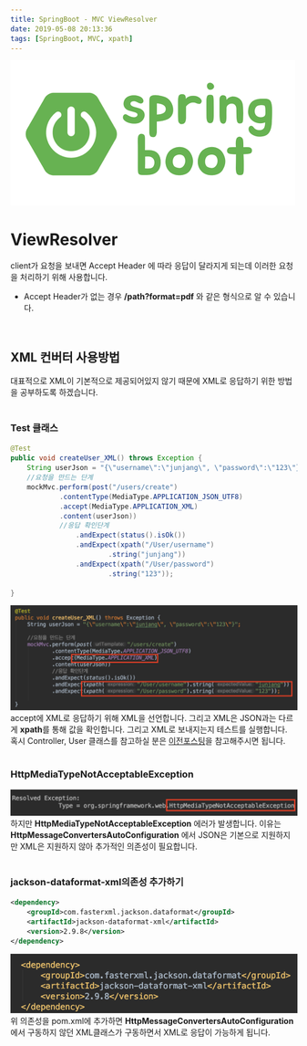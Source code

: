 ```yaml
---
title: SpringBoot - MVC ViewResolver
date: 2019-05-08 20:13:36
tags: [SpringBoot, MVC, xpath]
---
```


![images](/images/springboot/springboot.png)<br/>

# ViewResolver
client가 요청을 보내면 Accept Header 에 따라 응답이 달라지게 되는데 이러한 요청을 처리하기 위해 사용합니다.
- Accept Header가 없는 경우 **/path?format=pdf** 와 같은 형식으로 알 수 있습니다.
<br/>

## XML 컨버터 사용방법
대표적으로 XML이 기본적으로 제공되어있지 않기 때문에 XML로 응답하기 위한 방법을 공부하도록 하겠습니다.<br/>
<br/>

### Test 클래스
```java
@Test
public void createUser_XML() throws Exception {
    String userJson = "{\"username\":\"junjang\", \"password\":\"123\"}";
    //요청을 만드는 단계
    mockMvc.perform(post("/users/create")
            .contentType(MediaType.APPLICATION_JSON_UTF8)
            .accept(MediaType.APPLICATION_XML)
            .content(userJson))
            //응답 확인단계
                .andExpect(status().isOk())
                .andExpect(xpath("/User/username")
                        .string("junjang"))
                .andExpect(xpath("/User/password")
                        .string("123"));

}
```
![MVCResolver](/images/springboot/mvcresolver/resol1.png) accept에 XML로 응답하기 위해 XML을 선언합니다.
그리고 XML은 JSON과는 다르게 **xpath**를 통해 값을 확인합니다.
그리고 XML로 보내지는지 테스트를 실행합니다.<br/>
혹시 Controller, User 클래스를 참고하실 분은 
[이전포스팅](https://junjangsee.github.io/2019/05/08/spring/spring-13/)을 참고해주시면 됩니다.<br/>
<br/>

### HttpMediaTypeNotAcceptableException
![MVCResolver](/images/springboot/mvcresolver/resol2.png) 하지만 **HttpMediaTypeNotAcceptableException** 에러가 발생합니다.
이유는 **HttpMessageConvertersAutoConfiguration** 에서 JSON은 기본으로 지원하지만 XML은 지원하지 않아 추가적인 의존성이 필요합니다.<br/>
<br/>

### ​jackson-dataformat-xml​ 의존성 추가하기
```xml
<dependency>
    <groupId>com.fasterxml.jackson.dataformat</groupId>
    <artifactId>jackson-dataformat-xml</artifactId>
    <version>2.9.8</version>
</dependency>
```
![MVCResolver](/images/springboot/mvcresolver/resol3.png) 위 의존성을 pom.xml에 추가하면 **HttpMessageConvertersAutoConfiguration**에서 구동하지 않던 XML클래스가 구동하면서 XML로 응답이 가능하게 됩니다.<br/>